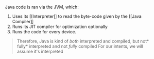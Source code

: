 Java code is ran via the JVM, which:
1. Uses its [[Interpreter]] to read the byte-code given by the [[Java Compiler]]
2. Runs its JIT compiler for optimization optionally
3. Runs the code for every device. 

> Therefore, Java is kind of *both* interpreted and compiled, but not* fully* interpreted and not *fully* compiled
> For our intents, we will assume it's interpreted




